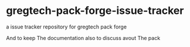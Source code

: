 # gregtech-pack-forge-issue-tracker
a issue tracker repository for gregtech pack forge

And to keep The documentation also to discuss avout The pack